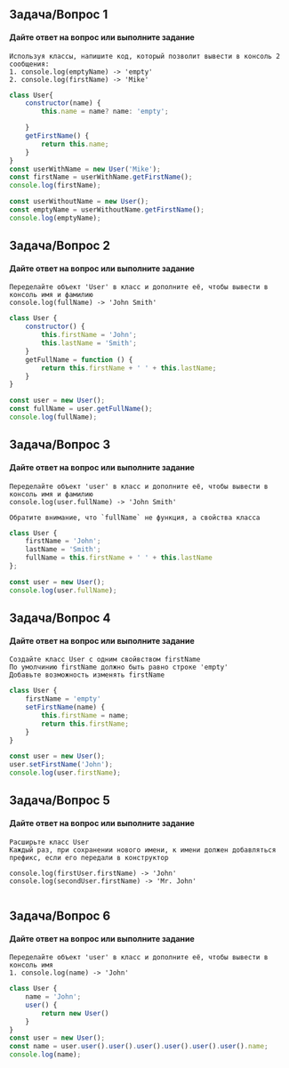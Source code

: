 ## Задача/Вопрос 1

#### Дайте ответ на вопрос или выполните задание
```
Используя классы, напишите код, который позволит вывести в консоль 2 сообщения:
1. console.log(emptyName) -> 'empty'
2. console.log(firstName) -> 'Mike'
```
```js
class User{
    constructor(name) {
        this.name = name? name: 'empty';

    }
    getFirstName() {
        return this.name;
    }
}
const userWithName = new User('Mike');
const firstName = userWithName.getFirstName();
console.log(firstName);

const userWithoutName = new User();
const emptyName = userWithoutName.getFirstName();
console.log(emptyName);
```
## Задача/Вопрос 2

#### Дайте ответ на вопрос или выполните задание
```
Переделайте объект 'User' в класс и дополните её, чтобы вывести в консоль имя и фамилию
console.log(fullName) -> 'John Smith'
```
```js
class User {
    constructor() {
        this.firstName = 'John';
        this.lastName = 'Smith';
    }
    getFullName = function () {
        return this.firstName + ' ' + this.lastName;
    }
}

const user = new User();
const fullName = user.getFullName();
console.log(fullName);
```

## Задача/Вопрос 3

#### Дайте ответ на вопрос или выполните задание
```
Переделайте объект 'user' в класс и дополните её, чтобы вывести в консоль имя и фамилию
console.log(user.fullName) -> 'John Smith'

Обратите внимание, что `fullName` не функция, а свойства класса
```
```js
class User {
    firstName = 'John';
    lastName = 'Smith';
    fullName = this.firstName + ' ' + this.lastName
};

const user = new User();
console.log(user.fullName);
```
## Задача/Вопрос 4

#### Дайте ответ на вопрос или выполните задание
```
Создайте класс User c одним свойвством firstName
По умолчинию firstName должно быть равно строке 'empty'
Добавьте возможность изменять firstName
```
```js
class User {
    firstName = 'empty'
    setFirstName(name) {
        this.firstName = name;
        return this.firstName;
    }
}

const user = new User();
user.setFirstName('John');
console.log(user.firstName);
```

## Задача/Вопрос 5

#### Дайте ответ на вопрос или выполните задание
```
Расширьте класс User
Каждый раз, при сохранении нового имени, к имени должен добавляться префикс, если его передали в конструктор

console.log(firstUser.firstName) -> 'John'
console.log(secondUser.firstName) -> 'Mr. John'
```
```js

```

## Задача/Вопрос 6

#### Дайте ответ на вопрос или выполните задание
```
Переделайте объект 'user' в класс и дополните её, чтобы вывести в консоль имя
1. console.log(name) -> 'John'
```
```js
class User {
    name = 'John';
    user() {
        return new User()
    }
}
const user = new User();
const name = user.user().user().user().user().user().user().name;
console.log(name);
```